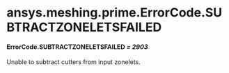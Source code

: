 # ansys.meshing.prime.ErrorCode.SUBTRACTZONELETSFAILED



#### ErrorCode.SUBTRACTZONELETSFAILED *= 2903*

Unable to subtract cutters from input zonelets.

<!-- !! processed by numpydoc !! -->
